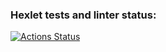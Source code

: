 ### Hexlet tests and linter status:
[![Actions Status](https://github.com/alexhmbg/java-project-61/actions/workflows/hexlet-check.yml/badge.svg)](https://github.com/alexhmbg/java-project-61/actions)